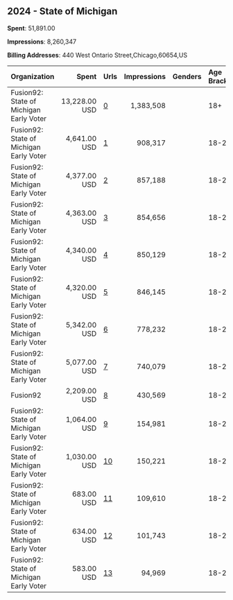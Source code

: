 ## 2024 - State of Michigan 
**Spent**: 51,891.00

**Impressions**: 8,260,347

**Billing Addresses**: 440 West Ontario Street,Chicago,60654,US

|Organization|Spent|Urls|Impressions|Genders|Age Brackets|Country Codes|
|:---|---:|:---|---:|:---|:---|:---|
|Fusion92: State of Michigan Early Voter|13,228.00 USD|[0](https://www.snap.com/political-ads/asset/62a64144577876858bf8d4adbc8014e8128906cc7304bf3c11e088c6b9d49f75?mediaType=mp4)|1,383,508||18+|united states|
|Fusion92: State of Michigan Early Voter|4,641.00 USD|[1](https://www.snap.com/political-ads/asset/8197ca4c7e40ed09e718ad349116d395073f8bbac820728b9eaf2d38afaad4b7?mediaType=jpg)|908,317||18-29|united states|
|Fusion92: State of Michigan Early Voter|4,377.00 USD|[2](https://www.snap.com/political-ads/asset/37623af25bd51369121cdcb22b6f641cc80ba836dd6695c9a2e1d30adc2d08eb?mediaType=jpg)|857,188||18-29|united states|
|Fusion92: State of Michigan Early Voter|4,363.00 USD|[3](https://www.snap.com/political-ads/asset/4e12cb76dbb4bed1f04c02f4371151c9f7e125e1535bfca6aa34b3a6e1238278?mediaType=mp4)|854,656||18-29|united states|
|Fusion92: State of Michigan Early Voter|4,340.00 USD|[4](https://www.snap.com/political-ads/asset/eb3a1c6a7e28d079ace6e31d58efd69c62876350004847a0abd2e151cb0f6090?mediaType=mp4)|850,129||18-29|united states|
|Fusion92: State of Michigan Early Voter|4,320.00 USD|[5](https://www.snap.com/political-ads/asset/059a29775d4078bece3336116d0b3364bd3454f19113968f4b1080db9357cf14?mediaType=mp4)|846,145||18-29|united states|
|Fusion92: State of Michigan Early Voter|5,342.00 USD|[6](https://www.snap.com/political-ads/asset/a03176f7d979ee97ce421aaa93bcb2a19e56acc6c3e2cf59607636413cc62599?mediaType=jpg)|778,232||18-29|united states|
|Fusion92: State of Michigan Early Voter|5,077.00 USD|[7](https://www.snap.com/political-ads/asset/dd62d21f90dd99db4d881d950fd86b0398ebc54509626340ebeeffed33e1963f?mediaType=jpg)|740,079||18-29|united states|
|Fusion92|2,209.00 USD|[8](https://www.snap.com/political-ads/asset/7d68ce9a617952a372a66ec8a7d7760a71b9fbc81a06ff1c26ad19995148b3bc?mediaType=mp4)|430,569||18-29|united states|
|Fusion92: State of Michigan Early Voter|1,064.00 USD|[9](https://www.snap.com/political-ads/asset/0161b19c58165c9f4f46501990d94eead0b1c8231fdc49c5bf13d2d4ed1b27fa?mediaType=jpg)|154,981||18-29|united states|
|Fusion92: State of Michigan Early Voter|1,030.00 USD|[10](https://www.snap.com/political-ads/asset/8eee0148c1ff564d1d0e9907660bda053e5104fb7d1d0600b4f171ee2ba6c110?mediaType=jpg)|150,221||18-29|united states|
|Fusion92: State of Michigan Early Voter|683.00 USD|[11](https://www.snap.com/political-ads/asset/72228236aab153d370e218e8df2994aa3d7530b1008d441c184d11f6d5fd0303?mediaType=mp4)|109,610||18-29|united states|
|Fusion92: State of Michigan Early Voter|634.00 USD|[12](https://www.snap.com/political-ads/asset/31bb9b0da4ea3a66c1fee19190a18e2afccda68d7f490a49f049cf1492014e94?mediaType=mp4)|101,743||18-29|united states|
|Fusion92: State of Michigan Early Voter|583.00 USD|[13](https://www.snap.com/political-ads/asset/34ae3e63b331eeaa74137a82028bd49d0898c298a8d569966521984a5fa34f96?mediaType=mp4)|94,969||18-29|united states|
